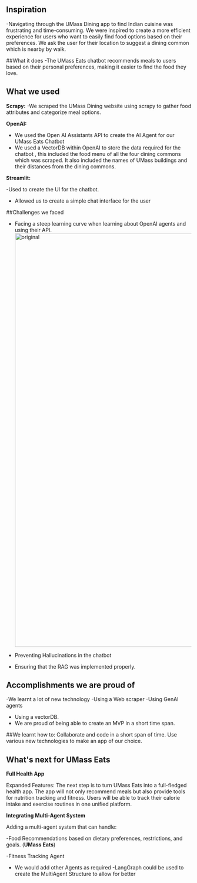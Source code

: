 ## Inspiration

-Navigating through the UMass Dining app to find Indian cuisine was frustrating and time-consuming. We were inspired to create a more efficient experience for users who want to easily find food options based on their preferences. We ask the user for their location to suggest a dining common which is nearby by walk.


##What it does
-The UMass Eats chatbot recommends meals to users based on their personal preferences, making it easier to find the food they love.



## What we used 
**Scrapy:**
-We scraped the UMass Dining website using scrapy to gather food attributes and categorize meal options.

**OpenAI:**
- We used the Open AI Assistants API to create the AI Agent for our UMass Eats Chatbot
- We used a VectorDB within OpenAI to store the data required for the chatbot , this included the food menu of all the four dining commons which was scraped. It also included the names of UMass buildings and their distances from the dining commons. 

**Streamlit:**

-Used to create the UI for the chatbot.
- Allowed us to create a simple chat interface for the user

##Challenges we faced

- Facing a steep learning curve when learning about OpenAI agents and using their API.<img width="1121" alt="original" src="https://github.com/user-attachments/assets/e5a9b7b9-ec18-4f15-a058-39e7d154ee22">

- Preventing Hallucinations in the chatbot
- Ensuring that the RAG was implemented properly.

## Accomplishments we are proud of

-We learnt a lot of new technology
-Using a Web scraper 
-Using GenAI agents 
- Using a vectorDB.
- We are proud of being able to create an MVP in a short time span.

##We learnt how to:
Collaborate and code in a short span of time. Use various new technologies to make an app of our choice.

## What's next for UMass Eats
**Full Health App**

Expanded Features: The next step is to turn UMass Eats into a full-fledged health app.
The app will not only recommend meals but also provide tools for nutrition tracking and fitness.
Users will be able to track their calorie intake and exercise routines in one unified platform.

 **Integrating Multi-Agent System**

Adding a multi-agent system that can handle:

-Food Recommendations based on dietary preferences, restrictions, and goals. (**UMass Eats**)

-Fitness Tracking Agent
- We would add other Agents as required
-LangGraph could be used to create the MultiAgent Structure to allow for better


